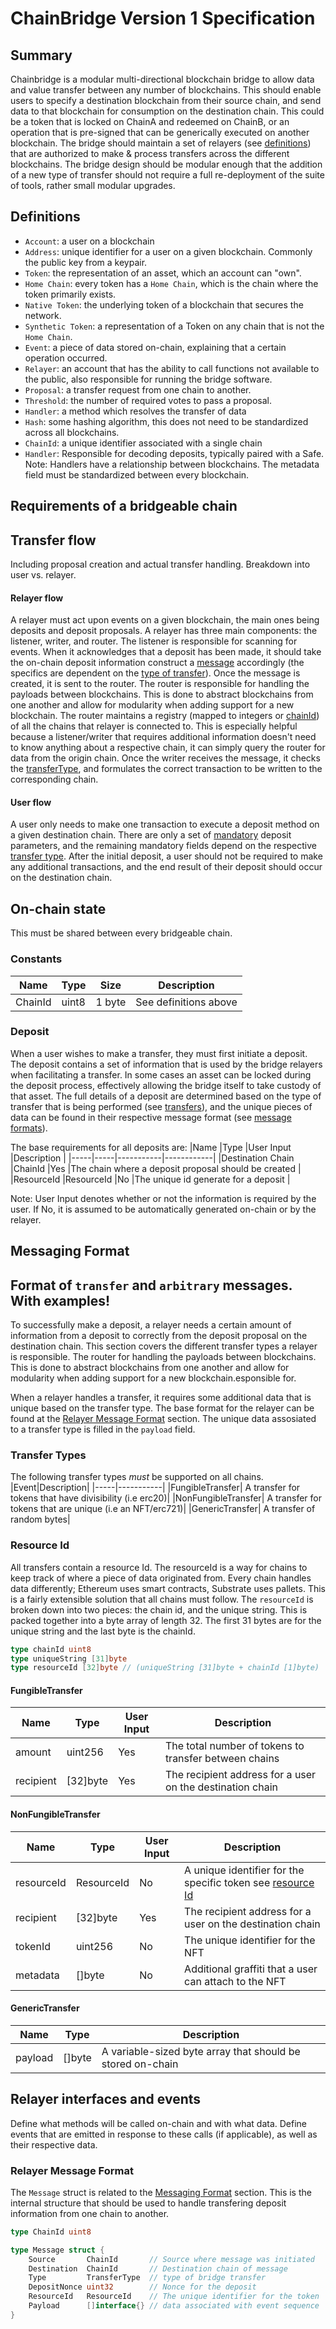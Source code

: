 # ChainBridge Version 1 Specification

## Summary

Chainbridge is a modular multi-directional blockchain bridge to allow data and value transfer between any number of blockchains. This should enable users to specify a destination blockchain from their source chain, and send data to that blockchain for consumption on the destination chain. This could be a token that is locked on ChainA and redeemed on ChainB, or an operation that is pre-signed that can be generically executed on another blockchain. The bridge should maintain a set of relayers (see [definitions](#Definitions)) that are authorized to make & process transfers across the different blockchains. The bridge design should be modular enough that the addition of a new type of transfer should not require a full re-deployment of the suite of tools, rather small modular upgrades.

## Definitions
- `Account`: a user on a blockchain
- `Address`: unique identifier for a user on a given blockchain. Commonly the public key from a keypair.
- `Token`: the representation of an asset, which an account can "own".
- `Home Chain`: every token has a `Home Chain`, which is the chain where the token primarily exists.
- `Native Token`: the underlying token of a blockchain that secures the network.
- `Synthetic Token`: a representation of a Token on any chain that is not the `Home Chain`.
- `Event`: a piece of data stored on-chain, explaining that a certain operation occurred.
- `Relayer`: an account that has the ability to call functions not available to the public, also responsible for running the bridge software.
- `Proposal`: a transfer request from one chain to another.
- `Threshold`: the number of required votes to pass a proposal.
- `Handler`: a method which resolves the transfer of data
- `Hash`: some hashing algorithm, this does not need to be standardized across all blockchains.
- `ChainId`: a unique identifier associated with a single chain
- `Handler`: Responsible for decoding deposits, typically paired with a Safe. Note: Handlers have a relationship between blockchains. The metadata field must be standardized between every blockchain.

## Requirements of a bridgeable chain

## Transfer flow

Including proposal creation and actual transfer handling. Breakdown into user vs. relayer.

#### Relayer flow
A relayer must act upon events on a given blockchain, the main ones being deposits and deposit proposals. A relayer has three main components: the listener, writer, and router. The listener is responsible for scanning for events. When it acknowledges that a deposit has been made, it should take the on-chain deposit information construct a [message](#Messaging-Format) accordingly (the specifics are dependent on the [type of transfer](#Transfer-Types)). Once the message is created, it is sent to the router. The router is responsible for handling the payloads between blockchains. This is done to abstract blockchains from one another and allow for modularity when adding support for a new blockchain. The router maintains a registry (mapped to integers or [chainId](#Relayer-Message-Format)) of all the chains that relayer is connected to. This is especially helpful because a listener/writer that requires additional information doesn't need to know anything about a respective chain, it can simply query the router for data from the origin chain. Once the writer receives the message, it checks the [transferType](#Transfer-Types), and formulates the correct transaction to be written to the corresponding chain.

#### User flow
A user only needs to make one transaction to execute a deposit method on a given destination chain. There are only a set of [mandatory](#deposit) deposit parameters, and the remaining mandatory fields depend on the respective [transfer type](#Transfer-Type). After the initial deposit, a user should not be required to make any additional transactions, and the end result of their deposit should occur on the destination chain.

## On-chain state

This must be shared between every bridgeable chain.

### Constants
|Name |Type | Size| Description |
|-----|-----|-----|------------|
|ChainId |uint8 | 1 byte| See definitions above |

### Deposit
When a user wishes to make a transfer, they must first initiate a deposit. The deposit contains a set of information that is used by the bridge relayers when facilitating a transfer. In some cases an asset can be locked during the deposit process, effectively allowing the bridge itself to take custody of that asset. The full details of a deposit are determined based on the type of transfer that is being performed (see [transfers](#Transfer-Types)), and the unique pieces of data can be found in their respective message format (see [message formats](#Messaging-Format)).

The base requirements for all deposits are:
|Name |Type |User Input |Description |
|-----|-----|-----------|------------|
|Destination Chain |ChainId |Yes |The chain where a deposit proposal should be created |
|ResourceId |ResourceId |No |The unique id generate for a deposit |

Note: User Input denotes whether or not the information is required by the user. If No, it is assumed to be automatically generated on-chain or by the relayer.

## Messaging Format

Format of `transfer` and `arbitrary` messages. With examples!
----
To successfully make a deposit, a relayer needs a certain amount of information from a deposit to correctly from the deposit proposal on the destination chain. This section covers the different transfer types a relayer is responsible. The router for handling the payloads between blockchains. This is done to abstract blockchains from one another and allow for modularity when adding support for a new blockchain.esponsible for.

When a relayer handles a transfer, it requires some additional data that is unique based on the transfer type. The base format for the relayer can be found at the [Relayer Message Format](#Relayer-Message-Format) section. The unique data assosiated to a transfer type is filled in the `payload` field.

### Transfer Types
The following transfer types *must* be supported on all chains.
|Event|Description|
|-----|-----------|
|FungibleTransfer| A transfer for tokens that have divisibility (i.e erc20)|
|NonFungibleTransfer| A transfer for tokens that are unique (i.e an NFT/erc721)|
|GenericTransfer| A transfer of random bytes|

### Resource Id
All transfers contain a resource Id. The resourceId is a way for chains to keep track of where a piece of data originated from. Every chain handles data differently; Ethereum uses smart contracts, Substrate uses pallets. This is a fairly extensible solution that all chains must follow. The `resourceId` is broken down into two pieces: the chain id, and the unique string. This is packed together into a byte array of length 32. The first 31 bytes are for the unique string and the last byte is the chainId.
```go
type chainId uint8
type uniqueString [31]byte
type resourceId [32]byte // (uniqueString [31]byte + chainId [1]byte)
```

#### FungibleTransfer
|Name|Type|User Input|Description|
|----|----|----------|-----------|
|amount |uint256 |Yes |The total number of tokens to transfer between chains|
|recipient |[32]byte |Yes |The recipient address for a user on the destination chain|

#### NonFungibleTransfer
|Name|Type|User Input|Description|
|----|----|----------|-----------|
|resourceId |ResourceId |No |A unique identifier for the specific token see [resource Id](#Resource-ID)|
|recipient |[32]byte |Yes |The recipient address for a user on the destination chain|
|tokenId |uint256 |No |The unique identifier for the NFT|
|metadata |[]byte |No |Additional graffiti that a user can attach to the NFT|

#### GenericTransfer
|Name|Type|Description|
|----|----|-----------|
|payload |[]byte |A variable-sized byte array that should be stored on-chain|

## Relayer interfaces and events

Define what methods will be called on-chain and with what data. Define events that are emitted in response to these calls (if applicable), as well as their respective data.

### Relayer Message Format
The `Message` struct is related to the [Messaging Format](#Messaging-Format) section. This is the internal structure that should be used to handle transfering deposit information from one chain to another.
```go
type ChainId uint8

type Message struct {
	Source       ChainId       // Source where message was initiated
	Destination  ChainId       // Destination chain of message
	Type         TransferType  // type of bridge transfer
	DepositNonce uint32        // Nonce for the deposit
	ResourceId   ResourceId    // The unique identifier for the token
	Payload      []interface{} // data associated with event sequence
}
```
